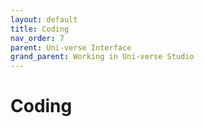 ```yaml
---
layout: default
title: Coding
nav_order: 7
parent: Uni-verse Interface
grand_parent: Working in Uni-verse Studio
---
```

# Coding